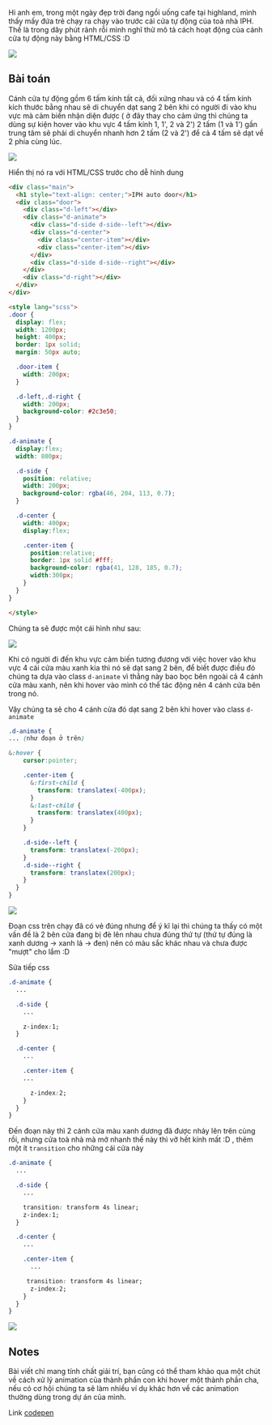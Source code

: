 Hi anh em, trong một ngày đẹp trời đang ngồi uống cafe tại highland, mình thấy mấy đứa trẻ chạy ra chạy vào trước cái cửa tự động của toà nhà IPH. 
Thế là trong dây phút rảnh rỗi mình nghĩ thử mô tả cách hoạt động của cánh cửa tự động này bằng HTML/CSS :D 

![](https://images.viblo.asia/6569780b-b06d-4b10-a624-09cb511fa8df.jpeg)

## Bài toán 

Cánh cửa tự động gồm 6 tấm kính tất cả, đối xứng nhau và có 4 tấm kính kích thước bằng nhau sẽ di chuyển dạt sang 2 bên
khi có người đi vào khu vực mà cảm biến nhận diện được ( ở đây thay cho cảm ứng thì chúng ta dùng sự kiện hover vào khu vực 4 tấm kính 1, 1', 2 và 2')
2 tấm (1 và 1') gần trung tâm sẽ phải di chuyển nhanh hơn 2 tấm (2 và 2') để cả 4 tấm sẽ dạt về 2 phía cùng lúc.

![](https://images.viblo.asia/e53159c8-7efd-4c88-971e-925981e076a9.jpeg)

 Hiển thị nó ra với HTML/CSS trước cho dễ hình dung 

```html
<div class="main">
  <h1 style="text-align: center;">IPH auto door</h1>
  <div class="door">
    <div class="d-left"></div>
    <div class="d-animate">
      <div class="d-side d-side--left"></div>
      <div class="d-center">
        <div class="center-item"></div>
        <div class="center-item"></div>
      </div>
      <div class="d-side d-side--right"></div>
    </div>
    <div class="d-right"></div>
  </div>
</div>

<style lang="scss">
.door {
  display: flex;
  width: 1200px;
  height: 400px;
  border: 1px solid;
  margin: 50px auto;

  .door-item {
    width: 200px;
  }

  .d-left,.d-right {
    width: 200px;
    background-color: #2c3e50;
  }
}

.d-animate {
  display:flex;
  width: 800px;

  .d-side {
    position: relative;
    width: 200px;
    background-color: rgba(46, 204, 113, 0.7);
  }

  .d-center {
    width: 400px;
    display:flex;

    .center-item {
      position:relative;
      border: 1px solid #fff;
      background-color: rgba(41, 128, 185, 0.7);
      width:300px;
    }
  }
}

</style>
```

Chúng ta sẽ được một cái hình như sau:

![](https://images.viblo.asia/740dc794-58cb-41fd-90ce-a8712347066e.png)

Khi có người đi đến khu vực cảm biến tương đương với việc hover vào khu vực 4 cái cửa màu xanh kia thì nó sẽ dạt sang 2 bên, để biết được điều đó chúng ta dựa vào class `d-animate` vì thằng này bao bọc bên ngoài cả 4 cánh cửa màu xanh, nên khi hover vào mình có thể tác động nên 4 cánh cửa bên trong nó.

Vậy chúng ta sẽ cho 4 cánh cửa đó dạt sang 2 bên khi hover vào class `d-animate`

```css
.d-animate {
... (như đoạn ở trên)

&:hover {
    cursor:pointer;

    .center-item {
      &:first-child {
        transform: translatex(-400px);
      }
      &:last-child {
        transform: translatex(400px);
      }
    }

    .d-side--left {
      transform: translatex(-200px);
    }
    .d-side--right {
      transform: translatex(200px);
    }
  }
}
```

![](https://images.viblo.asia/48f44b35-c818-40eb-89e2-01d9ed3bb640.png)

Đoạn css trên chạy đã có vẻ đúng nhưng để ý kĩ lại thì chúng ta thấy có một vấn đề là 2 bên cửa đang bị đè lên nhau chưa đúng thứ tự (thứ tự đúng là xanh dương -> xanh lá -> đen) nên có màu sắc khác nhau và chưa được "mượt" cho lắm :D 

Sửa tiếp css 
```css
.d-animate {
  ...

  .d-side {
    ...

    z-index:1;
  }

  .d-center {
    ...

    .center-item {
    ...

      z-index:2;
    }
  }
}

```

Đến đoạn này thì 2 cánh cửa màu xanh dương đã được nhảy lên trên cùng rồi, nhưng cửa toà nhà mà mở nhanh thế này thì vỡ hết kính mất :D , thêm một ít `transition` cho những cái cửa này 

```css
.d-animate {
  ...

  .d-side {
    ...

    transition: transform 4s linear;
    z-index:1;
  }

  .d-center {
    ...

    .center-item {
      ...

     transition: transform 4s linear;
      z-index:2;
    }
  }
}

```

![](https://images.viblo.asia/f02ab86b-82fb-49bd-aaf5-bb7da3ba7068.png)

## Notes
Bài viết chỉ mang tính chất giải trí, bạn cũng có thể tham khảo qua một chút về cách xử lý animation của thành phần con khi hover một thành phần cha, 
nếu có cơ hội chúng ta sẽ làm nhiều ví dụ khác hơn về các animation thường dùng trong dự án của mình.

Link [codepen](https://codepen.io/thuyetnv/pen/XWXBJme)